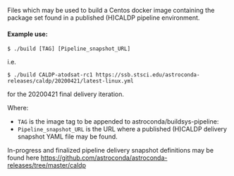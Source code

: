 Files which may be used to build a Centos docker image containing the package set found in a
published (H)CALDP pipeline environment.

#### Example use:

```
$ ./build [TAG] [Pipeline_snapshot_URL]
```

i.e.
```
$ ./build CALDP-atodsat-rc1 https://ssb.stsci.edu/astroconda-releases/caldp/20200421/latest-linux.yml

```

for the 20200421 final delivery iteration.

Where:
* `TAG` is the image tag to be appended to astroconda/buildsys-pipeline:
* `Pipeline_snapshot_URL` is the URL where a published (H)CALDP delivery snapshot YAML file may be found.

In-progress and finalized pipeline delivery snapshot definitions may be found here https://github.com/astroconda/astroconda-releases/tree/master/caldp 


